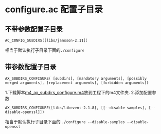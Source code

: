 # configure.ac 配置子目录

## 不带参数配置子目录

``` shell
AC_CONFIG_SUBDIRS([libs/jansson-2.11])
```

相当于默认执行子目录下面的`./configure`

## 带参数配置子目录
`AX_SUBDIRS_CONFIGURE( [subdirs], [mandatory arguments], [possibly merged arguments], [replacement arguments], [forbidden arguments])`

1.下载脚本[m4_ax_subdirs_configure.m4](http://git.savannah.gnu.org/gitweb/?p=autoconf-archive.git;a=blob_plain;f=m4/ax_subdirs_configure.m4)放到工程下的m4文件夹.
2.添加配置参数

``` shell
AX_SUBDIRS_CONFIGURE([libs/libevent-2.1.8], [[--disable-samples], [--disable-openssl]])
```

相当于默认执行子目录下面的
`./configure --disable-samples --disable-openssl`